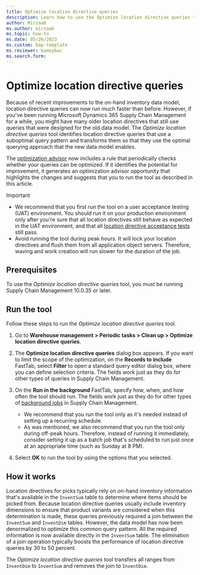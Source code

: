 ```yaml
---
title: Optimize location directive queries
description: Learn how to use the Optimize location directive queries tool to identify location directive queries that use a suboptimal query pattern and transform them.
author: Mirzaab
ms.author: mirzaab
ms.topic: how-to
ms.date: 05/26/2023
ms.custom: bap-template
ms.reviewer: kamaybac
ms.search.form:
---
```


# Optimize location directive queries

Because of recent improvements to the on-hand inventory data model, location directive queries can now run much faster than before. However, if you've been running Microsoft Dynamics 365 Supply Chain Management for a while, you might have many older location directives that still use queries that were designed for the old data model. The *Optimize location directive queries* tool identifies location directive queries that use a suboptimal query pattern and transforms them so that they use the optimal querying approach that the new data model enables.

The [optimization advisor](../../fin-ops-core/dev-itpro/sysadmin/optimization-advisor-overview.md) now includes a rule that periodically checks whether your queries can be optimized. If it identifies the potential for improvement, it generates an optimization advisor opportunity that highlights the changes and suggests that you to run the tool as described in this article.

> [!IMPORTANT]
> - We recommend that you first run the tool on a user acceptance testing (UAT) environment. You should run it on your production environment only after you're sure that all location directives still behave as expected in the UAT environment, and that all [location directive acceptance tests](location-directive-acceptance-tests.md) still pass.
> - Avoid running the tool during peak hours. It will lock your location directives and flush them from all application object servers. Therefore, waving and work creation will run slower for the duration of the job.

## Prerequisites

To use the *Optimize location directive queries* tool, you must be running Supply Chain Management 10.0.35 or later.

## Run the tool

Follow these steps to run the *Optimize location directive queries* tool.

1. Go to **Warehouse management \> Periodic tasks \> Clean up \> Optimize location directive queries**.
1. The **Optimize location directive queries** dialog box appears. If you want to limit the scope of the optimization, on the **Records to include** FastTab, select **Filter** to open a standard query editor dialog box, where you can define selection criteria. The fields work just as they do for other types of queries in Supply Chain Management.
1. On the **Run in the background** FastTab, specify how, when, and how often the tool should run. The fields work just as they do for other types of [background jobs](../../fin-ops-core/dev-itpro/sysadmin/batch-processing-overview.md) in Supply Chain Management.

    - We recommend that you run the tool only as it's needed instead of setting up a recurring schedule.
    - As was mentioned, we also recommend that you run the tool only during off-peak hours. Therefore, instead of running it immediately, consider setting it up as a batch job that's scheduled to run just once at an appropriate time (such as Sunday at 8 PM).

1. Select **OK** to run the tool by using the options that you selected.

## How it works

Location directives for picks typically rely on on-hand inventory information that's available in the `InventSum` table to determine where items should be picked from. Because location directive queries usually include inventory dimensions to ensure that product variants are considered when this determination is made, these queries previously required a join between the `InventSum` and `InventDim` tables. However, the data model has now been denormalized to optimize this common query pattern. All the required information is now available directly in the `InventSum` table. The elimination of a join operation typically boosts the performance of location directive queries by 30 to 50 percent.

The *Optimize location directive queries* tool transfers all ranges from `InventDim` to `InventSum` and removes the join to `InventDim`.
